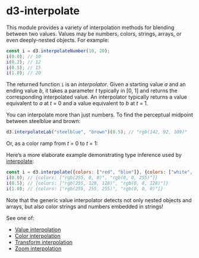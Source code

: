 <script setup>

import * as d3 from "d3";
import ColorRamp from "../components/ColorRamp.vue";

</script>

# d3-interpolate

This module provides a variety of interpolation methods for blending between two values. Values may be numbers, colors, strings, arrays, or even deeply-nested objects. For example:

```js
const i = d3.interpolateNumber(10, 20);
i(0.0); // 10
i(0.2); // 12
i(0.5); // 15
i(1.0); // 20
```

The returned function `i` is an *interpolator*. Given a starting value *a* and an ending value *b*, it takes a parameter *t* typically in [0, 1] and returns the corresponding interpolated value. An interpolator typically returns a value equivalent to *a* at *t* = 0 and a value equivalent to *b* at *t* = 1.

You can interpolate more than just numbers. To find the perceptual midpoint between steelblue and brown:

```js
d3.interpolateLab("steelblue", "brown")(0.5); // "rgb(142, 92, 109)"
```

Or, as a color ramp from *t* = 0 to *t* = 1:

<ColorRamp :color='d3.interpolateLab("steelblue", "brown")' />

Here’s a more elaborate example demonstrating type inference used by [interpolate](./d3-interpolate/value.md#interpolate):

```js
const i = d3.interpolate({colors: ["red", "blue"]}, {colors: ["white", "black"]});
i(0.0); // {colors: ["rgb(255, 0, 0)", "rgb(0, 0, 255)"]}
i(0.5); // {colors: ["rgb(255, 128, 128)", "rgb(0, 0, 128)"]}
i(1.0); // {colors: ["rgb(255, 255, 255)", "rgb(0, 0, 0)"]}
```

Note that the generic value interpolator detects not only nested objects and arrays, but also color strings and numbers embedded in strings!

See one of:

* [Value interpolation](./d3-interpolate/value.md)
* [Color interpolation](./d3-interpolate/color.md)
* [Transform interpolation](./d3-interpolate/transform.md)
* [Zoom interpolation](./d3-interpolate/zoom.md)
